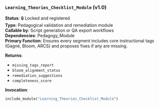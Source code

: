 ### `Learning_Theories_Checklist_Module` (v1.0)

**Status**: 🔒 Locked and registered  
**Type**: Pedagogical validation and remediation module  
**Callable by**: Script generation or QA export workflows  
**Dependencies**: Pedagogy_Module  
**Primary Function**: Ensures every segment includes core instructional tags (Gagné, Bloom, ARCS) and proposes fixes if any are missing.

**Returns**:
- `missing_tags_report`
- `bloom_alignment_status`
- `remediation_suggestions`
- `completeness_score`

**Invocation**:
```python
include_module("Learning_Theories_Checklist_Module")
```
